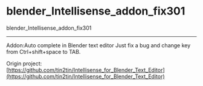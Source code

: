 # blender_Intellisense_addon_fix301
blender_Intellisense_addon_fix301

---
Addon:Auto complete in Blender  text editor
Just fix a bug and change key from Ctrl+shift+space to TAB.

Origin project:[https://github.com/tin2tin/Intellisense_for_Blender_Text_Editor](https://github.com/tin2tin/Intellisense_for_Blender_Text_Editor)

